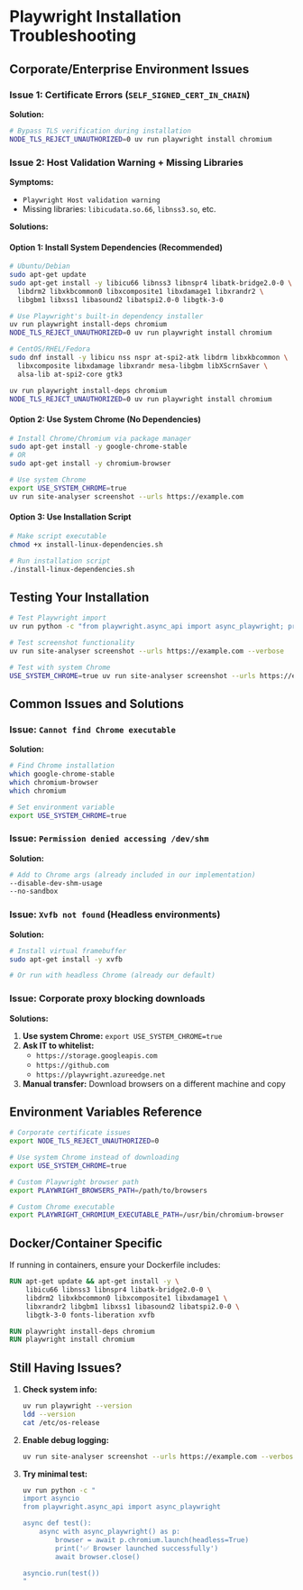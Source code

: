 # Playwright Installation Troubleshooting

## Corporate/Enterprise Environment Issues

### Issue 1: Certificate Errors (`SELF_SIGNED_CERT_IN_CHAIN`)

**Solution:**
```bash
# Bypass TLS verification during installation
NODE_TLS_REJECT_UNAUTHORIZED=0 uv run playwright install chromium
```

### Issue 2: Host Validation Warning + Missing Libraries

**Symptoms:**
- `Playwright Host validation warning`
- Missing libraries: `libicudata.so.66`, `libnss3.so`, etc.

**Solutions:**

#### Option 1: Install System Dependencies (Recommended)
```bash
# Ubuntu/Debian
sudo apt-get update
sudo apt-get install -y libicu66 libnss3 libnspr4 libatk-bridge2.0-0 \
  libdrm2 libxkbcommon0 libxcomposite1 libxdamage1 libxrandr2 \
  libgbm1 libxss1 libasound2 libatspi2.0-0 libgtk-3-0

# Use Playwright's built-in dependency installer
uv run playwright install-deps chromium
NODE_TLS_REJECT_UNAUTHORIZED=0 uv run playwright install chromium

# CentOS/RHEL/Fedora
sudo dnf install -y libicu nss nspr at-spi2-atk libdrm libxkbcommon \
  libxcomposite libxdamage libxrandr mesa-libgbm libXScrnSaver \
  alsa-lib at-spi2-core gtk3

uv run playwright install-deps chromium
NODE_TLS_REJECT_UNAUTHORIZED=0 uv run playwright install chromium
```

#### Option 2: Use System Chrome (No Dependencies)
```bash
# Install Chrome/Chromium via package manager
sudo apt-get install -y google-chrome-stable
# OR
sudo apt-get install -y chromium-browser

# Use system Chrome
export USE_SYSTEM_CHROME=true
uv run site-analyser screenshot --urls https://example.com
```

#### Option 3: Use Installation Script
```bash
# Make script executable
chmod +x install-linux-dependencies.sh

# Run installation script
./install-linux-dependencies.sh
```

## Testing Your Installation

```bash
# Test Playwright import
uv run python -c "from playwright.async_api import async_playwright; print('✅ Playwright OK')"

# Test screenshot functionality
uv run site-analyser screenshot --urls https://example.com --verbose

# Test with system Chrome
USE_SYSTEM_CHROME=true uv run site-analyser screenshot --urls https://example.com --verbose
```

## Common Issues and Solutions

### Issue: `Cannot find Chrome executable`

**Solution:**
```bash
# Find Chrome installation
which google-chrome-stable
which chromium-browser
which chromium

# Set environment variable
export USE_SYSTEM_CHROME=true
```

### Issue: `Permission denied accessing /dev/shm`

**Solution:**
```bash
# Add to Chrome args (already included in our implementation)
--disable-dev-shm-usage
--no-sandbox
```

### Issue: `Xvfb not found` (Headless environments)

**Solution:**
```bash
# Install virtual framebuffer
sudo apt-get install -y xvfb

# Or run with headless Chrome (already our default)
```

### Issue: Corporate proxy blocking downloads

**Solutions:**
1. **Use system Chrome:** `export USE_SYSTEM_CHROME=true`
2. **Ask IT to whitelist:**
   - `https://storage.googleapis.com`
   - `https://github.com`
   - `https://playwright.azureedge.net`
3. **Manual transfer:** Download browsers on a different machine and copy

## Environment Variables Reference

```bash
# Corporate certificate issues
export NODE_TLS_REJECT_UNAUTHORIZED=0

# Use system Chrome instead of downloading
export USE_SYSTEM_CHROME=true

# Custom Playwright browser path
export PLAYWRIGHT_BROWSERS_PATH=/path/to/browsers

# Custom Chrome executable
export PLAYWRIGHT_CHROMIUM_EXECUTABLE_PATH=/usr/bin/chromium-browser
```

## Docker/Container Specific

If running in containers, ensure your Dockerfile includes:

```dockerfile
RUN apt-get update && apt-get install -y \
    libicu66 libnss3 libnspr4 libatk-bridge2.0-0 \
    libdrm2 libxkbcommon0 libxcomposite1 libxdamage1 \
    libxrandr2 libgbm1 libxss1 libasound2 libatspi2.0-0 \
    libgtk-3-0 fonts-liberation xvfb

RUN playwright install-deps chromium
RUN playwright install chromium
```

## Still Having Issues?

1. **Check system info:**
   ```bash
   uv run playwright --version
   ldd --version
   cat /etc/os-release
   ```

2. **Enable debug logging:**
   ```bash
   uv run site-analyser screenshot --urls https://example.com --verbose --debug
   ```

3. **Try minimal test:**
   ```bash
   uv run python -c "
   import asyncio
   from playwright.async_api import async_playwright
   
   async def test():
       async with async_playwright() as p:
           browser = await p.chromium.launch(headless=True)
           print('✅ Browser launched successfully')
           await browser.close()
   
   asyncio.run(test())
   "
   ```